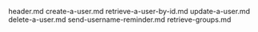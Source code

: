 header.md
create-a-user.md
retrieve-a-user-by-id.md
update-a-user.md
delete-a-user.md
send-username-reminder.md
retrieve-groups.md